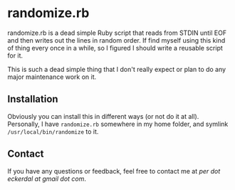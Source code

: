 # randomize.rb

randomize.rb is a dead simple Ruby script that reads from STDIN until EOF and then writes out the lines in random order. If find myself using this kind of thing every once in a while, so I figured I should write a reusable script for it.

This is such a dead simple thing that I don't really expect or plan to do any major maintenance work on it.

## Installation

Obviously you can install this in different ways (or not do it at all). Personally, I have `randomize.rb` somewhere in my home folder, and symlink `/usr/local/bin/randomize` to it.

## Contact

If you have any questions or feedback, feel free to contact me at *per dot eckerdal at gmail dot com*.
